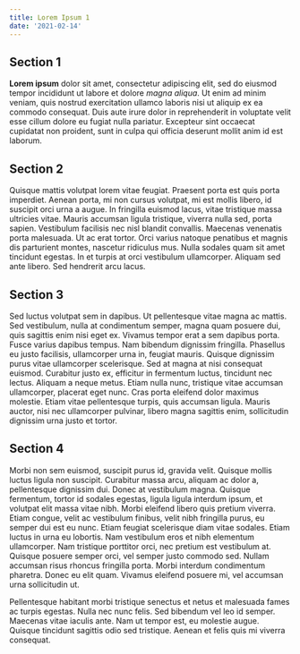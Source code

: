 ```yaml
---
title: Lorem Ipsum 1
date: '2021-02-14'
---
```


## Section 1

**Lorem ipsum** dolor sit amet, consectetur adipiscing elit, sed do eiusmod tempor incididunt ut labore et dolore _magna aliqua_. Ut enim ad minim veniam, quis nostrud exercitation ullamco laboris nisi ut aliquip ex ea commodo consequat. Duis aute irure dolor in reprehenderit in voluptate velit esse cillum dolore eu fugiat nulla pariatur. Excepteur sint occaecat cupidatat non proident, sunt in culpa qui officia deserunt mollit anim id est laborum.

## Section 2

Quisque mattis volutpat lorem vitae feugiat. Praesent porta est quis porta imperdiet. Aenean porta, mi non cursus volutpat, mi est mollis libero, id suscipit orci urna a augue. In fringilla euismod lacus, vitae tristique massa ultricies vitae. Mauris accumsan ligula tristique, viverra nulla sed, porta sapien. Vestibulum facilisis nec nisl blandit convallis. Maecenas venenatis porta malesuada. Ut ac erat tortor. Orci varius natoque penatibus et magnis dis parturient montes, nascetur ridiculus mus. Nulla sodales quam sit amet tincidunt egestas. In et turpis at orci vestibulum ullamcorper. Aliquam sed ante libero. Sed hendrerit arcu lacus.

## Section 3 

Sed luctus volutpat sem in dapibus. Ut pellentesque vitae magna ac mattis. Sed vestibulum, nulla at condimentum semper, magna quam posuere dui, quis sagittis enim nisi eget ex. Vivamus tempor erat a sem dapibus porta. Fusce varius dapibus tempus. Nam bibendum dignissim fringilla. Phasellus eu justo facilisis, ullamcorper urna in, feugiat mauris. Quisque dignissim purus vitae ullamcorper scelerisque. Sed at magna at nisi consequat euismod. Curabitur justo ex, efficitur in fermentum luctus, tincidunt nec lectus. Aliquam a neque metus. Etiam nulla nunc, tristique vitae accumsan ullamcorper, placerat eget nunc. Cras porta eleifend dolor maximus molestie. Etiam vitae pellentesque turpis, quis accumsan ligula. Mauris auctor, nisi nec ullamcorper pulvinar, libero magna sagittis enim, sollicitudin dignissim urna justo et tortor.

## Section 4 

Morbi non sem euismod, suscipit purus id, gravida velit. Quisque mollis luctus ligula non suscipit. Curabitur massa arcu, aliquam ac dolor a, pellentesque dignissim dui. Donec at vestibulum magna. Quisque fermentum, tortor id sodales egestas, ligula ligula interdum ipsum, et volutpat elit massa vitae nibh. Morbi eleifend libero quis pretium viverra. Etiam congue, velit ac vestibulum finibus, velit nibh fringilla purus, eu semper dui est eu nunc. Etiam feugiat scelerisque diam vitae sodales. Etiam luctus in urna eu lobortis. Nam vestibulum eros et nibh elementum ullamcorper. Nam tristique porttitor orci, nec pretium est vestibulum at. Quisque posuere semper orci, vel semper justo commodo sed. Nullam accumsan risus rhoncus fringilla porta. Morbi interdum condimentum pharetra. Donec eu elit quam. Vivamus eleifend posuere mi, vel accumsan urna sollicitudin ut.

Pellentesque habitant morbi tristique senectus et netus et malesuada fames ac turpis egestas. Nulla nec nunc felis. Sed bibendum vel leo id semper. Maecenas vitae iaculis ante. Nam ut tempor est, eu molestie augue. Quisque tincidunt sagittis odio sed tristique. Aenean et felis quis mi viverra consequat.
